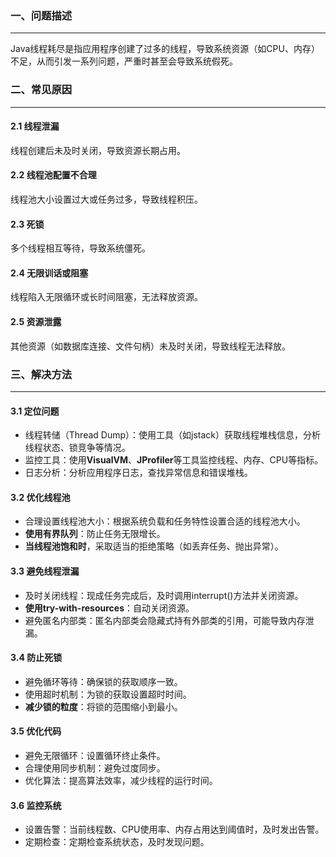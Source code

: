 ### 一、问题描述

---

Java线程耗尽是指应用程序创建了过多的线程，导致系统资源（如CPU、内存）不足，从而引发一系列问题，严重时甚至会导致系统假死。



### 二、常见原因

---

#### 2.1 线程泄漏

线程创建后未及时关闭，导致资源长期占用。

#### 2.2 线程池配置不合理

线程池大小设置过大或任务过多，导致线程积压。

#### 2.3 死锁

多个线程相互等待，导致系统僵死。

#### 2.4 无限训话或阻塞

线程陷入无限循环或长时间阻塞，无法释放资源。

#### 2.5 资源泄露

其他资源（如数据库连接、文件句柄）未及时关闭，导致线程无法释放。



### 三、解决方法

---

#### 3.1 定位问题

- 线程转储（Thread Dump）：使用工具（如jstack）获取线程堆栈信息，分析线程状态、锁竞争等情况。
- 监控工具：使用**VisualVM**、**JProfiler**等工具监控线程、内存、CPU等指标。
- 日志分析：分析应用程序日志，查找异常信息和错误堆栈。

#### 3.2 优化线程池

- 合理设置线程池大小：根据系统负载和任务特性设置合适的线程池大小。
- **使用有界队列**：防止任务无限增长。
- **当线程池饱和时**，采取适当的拒绝策略（如丢弃任务、抛出异常）。

#### 3.3 避免线程泄漏

- 及时关闭线程：现成任务完成后，及时调用interrupt()方法并关闭资源。
- **使用try-with-resources**：自动关闭资源。
- 避免匿名内部类：匿名内部类会隐藏式持有外部类的引用，可能导致内存泄漏。

#### 3.4 防止死锁

- 避免循环等待：确保锁的获取顺序一致。
- 使用超时机制：为锁的获取设置超时时间。
- **减少锁的粒度**：将锁的范围缩小到最小。

#### 3.5 优化代码

- 避免无限循环：设置循环终止条件。
- 合理使用同步机制：避免过度同步。
- 优化算法：提高算法效率，减少线程的运行时间。

#### 3.6 监控系统

- 设置告警：当前线程数、CPU使用率、内存占用达到阈值时，及时发出告警。
- 定期检查：定期检查系统状态，及时发现问题。